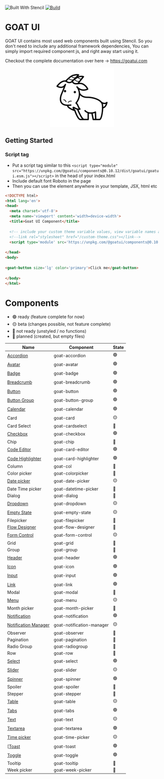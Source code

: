![Built With Stencil](https://img.shields.io/badge/-Built%20With%20Stencil-16161d.svg?logo=data%3Aimage%2Fsvg%2Bxml%3Bbase64%2CPD94bWwgdmVyc2lvbj0iMS4wIiBlbmNvZGluZz0idXRmLTgiPz4KPCEtLSBHZW5lcmF0b3I6IEFkb2JlIElsbHVzdHJhdG9yIDE5LjIuMSwgU1ZHIEV4cG9ydCBQbHVnLUluIC4gU1ZHIFZlcnNpb246IDYuMDAgQnVpbGQgMCkgIC0tPgo8c3ZnIHZlcnNpb249IjEuMSIgaWQ9IkxheWVyXzEiIHhtbG5zPSJodHRwOi8vd3d3LnczLm9yZy8yMDAwL3N2ZyIgeG1sbnM6eGxpbms9Imh0dHA6Ly93d3cudzMub3JnLzE5OTkveGxpbmsiIHg9IjBweCIgeT0iMHB4IgoJIHZpZXdCb3g9IjAgMCA1MTIgNTEyIiBzdHlsZT0iZW5hYmxlLWJhY2tncm91bmQ6bmV3IDAgMCA1MTIgNTEyOyIgeG1sOnNwYWNlPSJwcmVzZXJ2ZSI%2BCjxzdHlsZSB0eXBlPSJ0ZXh0L2NzcyI%2BCgkuc3Qwe2ZpbGw6I0ZGRkZGRjt9Cjwvc3R5bGU%2BCjxwYXRoIGNsYXNzPSJzdDAiIGQ9Ik00MjQuNywzNzMuOWMwLDM3LjYtNTUuMSw2OC42LTkyLjcsNjguNkgxODAuNGMtMzcuOSwwLTkyLjctMzAuNy05Mi43LTY4LjZ2LTMuNmgzMzYuOVYzNzMuOXoiLz4KPHBhdGggY2xhc3M9InN0MCIgZD0iTTQyNC43LDI5Mi4xSDE4MC40Yy0zNy42LDAtOTIuNy0zMS05Mi43LTY4LjZ2LTMuNkgzMzJjMzcuNiwwLDkyLjcsMzEsOTIuNyw2OC42VjI5Mi4xeiIvPgo8cGF0aCBjbGFzcz0ic3QwIiBkPSJNNDI0LjcsMTQxLjdIODcuN3YtMy42YzAtMzcuNiw1NC44LTY4LjYsOTIuNy02OC42SDMzMmMzNy45LDAsOTIuNywzMC43LDkyLjcsNjguNlYxNDEuN3oiLz4KPC9zdmc%2BCg%3D%3D&colorA=16161d&style=flat-square)
[![Build](https://github.com/goatui/components/workflows/Build/badge.svg)](https://github.com/goatui/components/actions?workflow=Build)



# GOAT UI

GOAT UI contains most used web components built using Stencil. So you don't need to include any additional framework
dependencies, You can simply import required component js, and right away start using it.

Checkout the complete documentation over here -> https://goatui.com

<div align="center">
  <img alt="GOAT UI LOGO" src="https://raw.githubusercontent.com/goatui/components/gh-pages/assets/img/goat.svg" width="210">
</div>

## Getting Started

### Script tag

- Put a script tag similar to
  this `<script type="module" src="https://unpkg.com/@goatui/components@0.10.12/dist/goatui/goatui.esm.js"></script>` in
  the head of your index.html
- Include default font Roboto in the page
- Then you can use the element anywhere in your template, JSX, html etc

```html
<!DOCTYPE html>
<html lang='en'>
<head>
  <meta charset='utf-8'>
  <meta name='viewport' content='width=device-width'>
  <title>Goat UI Component</title>

  <!-- include your custom theme variable values, view variable names at https://unpkg.com/@goatui/components@0.10.12/dist/goatui/assets/styles/theme.css -->
  <!--link rel="stylesheet" href="/custom-theme.css"></link-->
  <script type='module' src='https://unpkg.com/@goatui/components@0.10.12/dist/goatui/goatui.esm.js'></script>

</head>
<body>

<goat-button size='lg' color='primary'>Click me</goat-button>

</body>
</html>
```

# Components

- 🟢 ready (feature complete for now)
- 🟡 beta (changes possible, not feature complete)
- 🔴 not ready (unstyled / no functions)
- 🔵 planned (created, but empty files)

| Name                                                                    | Component                 | State |
|-------------------------------------------------------------------------|---------------------------|-------|
| [Accordion](https://goatui.com/components/accordion)                    | goat-accordion            | 🟢    |
| [Avatar](https://goatui.com/components/avatar)                          | goat-avatar               | 🟢    |
| [Badge](https://goatui.com/components/badge)                            | goat-badge                | 🟢    |
| [Breadcrumb](https://goatui.com/components/breadcrumb)                  | goat-breadcrumb           | 🟢    |
| [Button](https://goatui.com/components/button)                          | goat-button               | 🟢    |
| [Button Group](https://goatui.com/components/button-group)              | goat-button-group         | 🟢    |
| [Calendar](https://goatui.com/components/calendar)                      | goat-calendar             | 🟢    |
| Card                                                                    | goat-card                 | 🟡    |
| Card Select                                                             | goat-cardselect           | 🔵    |
| [Checkbox](https://goatui.com/components/checkbox)                      | goat-checkbox             | 🟢    |
| Chip                                                                    | goat-chip                 | 🔵    |
| [Code Editor](https://goatui.com/components/code-editor)                | goat-card-editor          | 🟢    |
| [Code Highlighter](https://goatui.com/components/code-highlighter)      | goat-card-highlighter     | 🟢    |
| Column                                                                  | goat-col                  | 🔵    |
| Color picker                                                            | goat-colorpicker          | 🔵    |
| [Date picker](https://goatui.com/components/date-picker)                | goat-date-picker          | 🟡    |
| Date Time picker                                                        | goat-datetime-picker      | 🔵    |
| Dialog                                                                  | goat-dialog               | 🔵    |
| [Dropdown](https://goatui.com/components/dropdown)                      | goat-dropdown             | 🟡    |
| [Empty State](https://goatui.com/components/empty-state)                | goat-empty-state          | 🟡    |
| Filepicker                                                              | goat-filepicker           | 🔵    |
| [Flow Designer ](https://goatui.com/components/flow-designer)           | goat-flow-designer        | 🔵    |
| [Form Control](https://goatui.com/components/form-control)              | goat-form-control         | 🟡    |
| Grid                                                                    | goat-grid                 | 🔵    |
| Group                                                                   | goat-group                | 🔵    |
| [Header](https://goatui.com/components/header)                          | goat-header               | 🟢    |
| [Icon](https://goatui.com/components/icon)                              | goat-icon                 | 🟢    |
| [Input](https://goatui.com/components/input)                            | goat-input                | 🟢    |
| [Link](https://goatui.com/components/link)                              | goat-link                 | 🟢    |
| Modal                                                                   | goat-modal                | 🔵    |
| [Menu](https://goatui.com/components/menu)                              | goat-menu                 | 🟡    |
| Month picker                                                            | goat-month-picker         | 🔵    |
| [Notification](https://goatui.com/components/notification)              | goat-notification         | 🟢    |
| [Notification Manager](https://goatui.com/components/notification-manager) | goat-notification-manager | 🟡    |
| Observer                                                                | goat-observer             | 🔵    |
| Pagination                                                              | goat-pagination           | 🔵    |
| Radio Group                                                             | goat-radiogroup           | 🔵    |
| Row                                                                     | goat-row                  | 🔵    |
| [Select](https://goatui.com/components/select)                          | goat-select               | 🟢    |
| [Slider](https://goatui.com/components/slider)                          | goat-slider               | 🟡    |
| [Spinner](https://goatui.com/components/spinner)                        | goat-spinner              | 🟢    |
| Spoiler                                                                 | goat-spoiler              | 🔵    |
| Stepper                                                                 | goat-stepper              | 🔵    |
| [Table](https://goatui.com/components/table)                            | goat-table                | 🟡    |
| [Tabs](https://goatui.com/components/tabs)                              | goat-tabs                 | 🟢    |
| [Text](https://goatui.com/components/text)                              | goat-text                 | 🟡    |
| [Textarea](https://goatui.com/components/textarea)                      | goat-textarea             | 🟢    |
| [Time picker](https://goatui.com/components/time-picker)                | goat-time-picker          | 🟡    |
| [[Toast](https://goatui.com/components/toast)                           | goat-toast                | 🟢    |
| [Toggle](https://goatui.com/components/toggle)                          | goat-toggle               | 🟢    |
| Tooltip                                                                 | goat-tooltip              | 🔵    |
| Week picker                                                             | goat-week-picker          | 🔵    |
